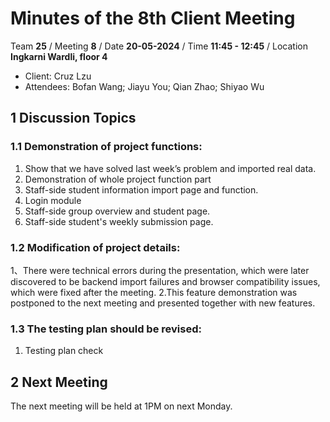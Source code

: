 # Minutes of the 8th Client Meeting

Team **25** / Meeting **8** / Date **20-05-2024** / Time **11:45 - 12:45** / Location **Ingkarni Wardli, floor 4**

- Client: Cruz Lzu
- Attendees: Bofan Wang; Jiayu You; Qian Zhao; Shiyao Wu

## 1 Discussion Topics

### 1.1  Demonstration of project functions:
1. Show that we have solved last week’s problem and imported real data.
2. Demonstration of whole project function part
3. Staff-side student information import page and function.
4. Login module
5. Staff-side group overview and student page.
6. Staff-side student's weekly submission page.

### 1.2 Modification of project details:
1、There were technical errors during the presentation, which were later discovered to be backend import failures and browser compatibility issues, which were fixed after the meeting. 
2.This feature demonstration was postponed to the next meeting and presented together with new features.



### 1.3 The testing plan should be revised:
1. Testing plan check


## 2 Next Meeting
The next meeting will be held at 1PM on next Monday.

 




